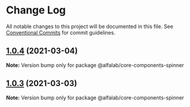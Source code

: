 # Change Log

All notable changes to this project will be documented in this file.
See [Conventional Commits](https://conventionalcommits.org) for commit guidelines.

## [1.0.4](https://github.com/alfa-laboratory/core-components/compare/@alfalab/core-components-spinner@1.0.3...@alfalab/core-components-spinner@1.0.4) (2021-03-04)

**Note:** Version bump only for package @alfalab/core-components-spinner





## [1.0.3](https://github.com/alfa-laboratory/core-components/compare/@alfalab/core-components-spinner@1.0.2...@alfalab/core-components-spinner@1.0.3) (2021-03-03)

**Note:** Version bump only for package @alfalab/core-components-spinner
